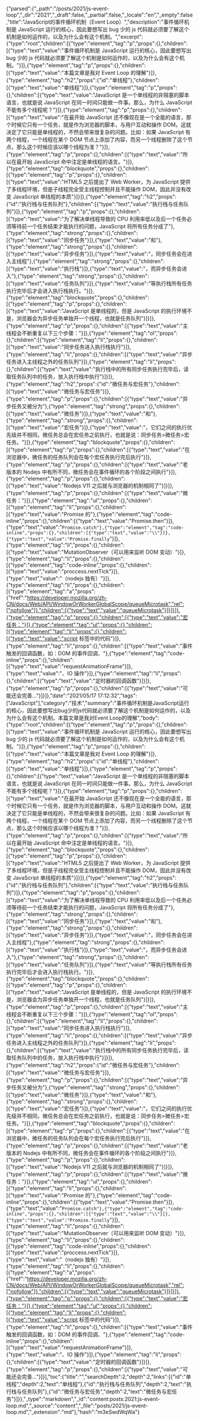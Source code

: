 {"parsed":{"_path":"/posts/2021/js-event-loop","_dir":"2021","_draft":false,"_partial":false,"_locale":"en","_empty":false,"title":"JavaScript的事件循环机制（Event Loop）","description":"事件循环机制是 JavaScript 运行的核心，因此要想写出 bug 少的 js 代码就必须要了解这个机制是如何运作的，以及为什么会有这个机制。","excerpt":{"type":"root","children":[{"type":"element","tag":"p","props":{},"children":[{"type":"text","value":"事件循环机制是 JavaScript 运行的核心，因此要想写出 bug 少的 js 代码就必须要了解这个机制是如何运作的，以及为什么会有这个机制。"}]},{"type":"element","tag":"p","props":{},"children":[{"type":"text","value":"本篇文章是我对 Event Loop 的理解"}]},{"type":"element","tag":"h2","props":{"id":"单线程"},"children":[{"type":"text","value":"单线程"}]},{"type":"element","tag":"p","props":{},"children":[{"type":"text","value":"JavaScript 是一个单线程的非阻塞的脚本语言，也就是说 JavaScript 在同一时间只能做一件事。那么，为什么 JavaScript 不能有多个线程呢？"}]},{"type":"element","tag":"p","props":{},"children":[{"type":"text","value":"在最开始 JavaScript 还不像现在是一个全能的语言，那个时候它只有一个任务，就是作为浏览器的脚本，与用户互动和操作 DOM。这就决定了它只能是单线程的，不然会带来很复杂的问题。比如：如果 JavaScript 有两个线程，一个线程在某个 DOM 节点上添加了内容，而另一个线程删除了这个节点，那么这个时候应该以哪个线程为准？"}]},{"type":"element","tag":"p","props":{},"children":[{"type":"text","value":"所以在最开始 JavaScript 命中注定是单线程的语言。"}]},{"type":"element","tag":"blockquote","props":{},"children":[{"type":"element","tag":"p","props":{},"children":[{"type":"text","value":"HTML5 之后提出了 Web Worker，为 JavaScript 提供了多线程环境，但是子线程完全受主线程控制并且不能操作 DOM，因此并没有改变 JavaScript 单线程的本质"}]}]},{"type":"element","tag":"h2","props":{"id":"执行栈与任务队列"},"children":[{"type":"text","value":"执行栈与任务队列"}]},{"type":"element","tag":"p","props":{},"children":[{"type":"text","value":"为了解决单线程导致的 CPU 利用率低以及后一个任务必须等待前一个任务结束才能执行的问题，JavaScript 将所有任务分成了"},{"type":"element","tag":"strong","props":{},"children":[{"type":"text","value":"同步任务"}]},{"type":"text","value":"和"},{"type":"element","tag":"strong","props":{},"children":[{"type":"text","value":"异步任务"}]},{"type":"text","value":"，同步任务会在进入主线程"},{"type":"element","tag":"strong","props":{},"children":[{"type":"text","value":"执行栈"}]},{"type":"text","value":"，而异步任务会进入"},{"type":"element","tag":"strong","props":{},"children":[{"type":"text","value":"任务队列"}]},{"type":"text","value":"等执行栈所有任务执行完毕后才会进入执行栈执行。"}]},{"type":"element","tag":"blockquote","props":{},"children":[{"type":"element","tag":"p","props":{},"children":[{"type":"text","value":"JavaScript 是单线程的，但是 JavaScript 的执行环境不是，浏览器会为异步任务单独开一个线程，也就是任务队列"}]}]},{"type":"element","tag":"p","props":{},"children":[{"type":"text","value":"主线程会不断重复以下三个步骤："}]},{"type":"element","tag":"ol","props":{},"children":[{"type":"element","tag":"li","props":{},"children":[{"type":"text","value":"同步任务进入执行栈执行"}]},{"type":"element","tag":"li","props":{},"children":[{"type":"text","value":"异步任务进入主线程之外的任务队列"}]},{"type":"element","tag":"li","props":{},"children":[{"type":"text","value":"执行栈中的所有同步任务执行完毕后，读取任务队列中的任务，放入执行栈中执行"}]}]},{"type":"element","tag":"h2","props":{"id":"微任务与宏任务"},"children":[{"type":"text","value":"微任务与宏任务"}]},{"type":"element","tag":"p","props":{},"children":[{"type":"text","value":"异步任务又被分为"},{"type":"element","tag":"strong","props":{},"children":[{"type":"text","value":"微任务"}]},{"type":"text","value":"和"},{"type":"element","tag":"strong","props":{},"children":[{"type":"text","value":"宏任务"}]},{"type":"text","value":"，它们之间的执行优先级并不相同，微任务总会在宏任务之前执行，也就是说：同步任务>微任务>宏任务。"}]},{"type":"element","tag":"blockquote","props":{},"children":[{"type":"element","tag":"p","props":{},"children":[{"type":"text","value":"在浏览器中，微任务的任务队列会在每个宏任务执行完后执行"}]},{"type":"element","tag":"p","props":{},"children":[{"type":"text","value":"老版本的 Nodejs 中有所不同，微任务会在事件循环的各个阶段之间执行"}]},{"type":"element","tag":"p","props":{},"children":[{"type":"text","value":"Nodejs V11 之后就与浏览器的机制相同了"}]}]},{"type":"element","tag":"p","props":{},"children":[{"type":"text","value":"微任务："}]},{"type":"element","tag":"ul","props":{},"children":[{"type":"element","tag":"li","props":{},"children":[{"type":"text","value":"Promise 的"},{"type":"element","tag":"code-inline","props":{},"children":[{"type":"text","value":"Promise.then"}]},{"type":"text","value":"`Promise.catch"},{"type":"element","tag":"code-inline","props":{},"children":[{"type":"text","value":"\\"}]},{"type":"text","value":"Promise.finally`"}]},{"type":"element","tag":"li","props":{},"children":[{"type":"text","value":"MutationObserver（可以用来监听 DOM 变动）"}]},{"type":"element","tag":"li","props":{},"children":[{"type":"element","tag":"code-inline","props":{},"children":[{"type":"text","value":"proccess.nextTick"}]},{"type":"text","value":"（nodejs 独有）"}]},{"type":"element","tag":"li","props":{},"children":[{"type":"element","tag":"a","props":{"href":"https://developer.mozilla.org/zh-CN/docs/Web/API/WindowOrWorkerGlobalScope/queueMicrotask","rel":["nofollow"]},"children":[{"type":"text","value":"queueMicrotask"}]}]}]},{"type":"element","tag":"p","props":{},"children":[{"type":"text","value":"宏任务："}]},{"type":"element","tag":"ul","props":{},"children":[{"type":"element","tag":"li","props":{},"children":[{"type":"text","value":"script 标签中的代码"}]},{"type":"element","tag":"li","props":{},"children":[{"type":"text","value":"事件触发的回调函数，如：DOM 的事件回调、"},{"type":"element","tag":"code-inline","props":{},"children":[{"type":"text","value":"requestAnimationFrame"}]},{"type":"text","value":"、IO 操作"}]},{"type":"element","tag":"li","props":{},"children":[{"type":"text","value":"定时器的回调函数"}]}]},{"type":"element","tag":"p","props":{},"children":[{"type":"text","value":"可能还会完善..."}]}]},"date":"2021/05/17 17:12:32","tags":["JavaScript"],"category":"技术","summary":"事件循环机制是JavaScript运行的核心，因此要想写出bug少的js代码就必须要了解这个机制是如何运作的，以及为什么会有这个机制。本篇文章是我对Event Loop的理解","body":{"type":"root","children":[{"type":"element","tag":"p","props":{},"children":[{"type":"text","value":"事件循环机制是 JavaScript 运行的核心，因此要想写出 bug 少的 js 代码就必须要了解这个机制是如何运作的，以及为什么会有这个机制。"}]},{"type":"element","tag":"p","props":{},"children":[{"type":"text","value":"本篇文章是我对 Event Loop 的理解"}]},{"type":"element","tag":"h2","props":{"id":"单线程"},"children":[{"type":"text","value":"单线程"}]},{"type":"element","tag":"p","props":{},"children":[{"type":"text","value":"JavaScript 是一个单线程的非阻塞的脚本语言，也就是说 JavaScript 在同一时间只能做一件事。那么，为什么 JavaScript 不能有多个线程呢？"}]},{"type":"element","tag":"p","props":{},"children":[{"type":"text","value":"在最开始 JavaScript 还不像现在是一个全能的语言，那个时候它只有一个任务，就是作为浏览器的脚本，与用户互动和操作 DOM。这就决定了它只能是单线程的，不然会带来很复杂的问题。比如：如果 JavaScript 有两个线程，一个线程在某个 DOM 节点上添加了内容，而另一个线程删除了这个节点，那么这个时候应该以哪个线程为准？"}]},{"type":"element","tag":"p","props":{},"children":[{"type":"text","value":"所以在最开始 JavaScript 命中注定是单线程的语言。"}]},{"type":"element","tag":"blockquote","props":{},"children":[{"type":"element","tag":"p","props":{},"children":[{"type":"text","value":"HTML5 之后提出了 Web Worker，为 JavaScript 提供了多线程环境，但是子线程完全受主线程控制并且不能操作 DOM，因此并没有改变 JavaScript 单线程的本质"}]}]},{"type":"element","tag":"h2","props":{"id":"执行栈与任务队列"},"children":[{"type":"text","value":"执行栈与任务队列"}]},{"type":"element","tag":"p","props":{},"children":[{"type":"text","value":"为了解决单线程导致的 CPU 利用率低以及后一个任务必须等待前一个任务结束才能执行的问题，JavaScript 将所有任务分成了"},{"type":"element","tag":"strong","props":{},"children":[{"type":"text","value":"同步任务"}]},{"type":"text","value":"和"},{"type":"element","tag":"strong","props":{},"children":[{"type":"text","value":"异步任务"}]},{"type":"text","value":"，同步任务会在进入主线程"},{"type":"element","tag":"strong","props":{},"children":[{"type":"text","value":"执行栈"}]},{"type":"text","value":"，而异步任务会进入"},{"type":"element","tag":"strong","props":{},"children":[{"type":"text","value":"任务队列"}]},{"type":"text","value":"等执行栈所有任务执行完毕后才会进入执行栈执行。"}]},{"type":"element","tag":"blockquote","props":{},"children":[{"type":"element","tag":"p","props":{},"children":[{"type":"text","value":"JavaScript 是单线程的，但是 JavaScript 的执行环境不是，浏览器会为异步任务单独开一个线程，也就是任务队列"}]}]},{"type":"element","tag":"p","props":{},"children":[{"type":"text","value":"主线程会不断重复以下三个步骤："}]},{"type":"element","tag":"ol","props":{},"children":[{"type":"element","tag":"li","props":{},"children":[{"type":"text","value":"同步任务进入执行栈执行"}]},{"type":"element","tag":"li","props":{},"children":[{"type":"text","value":"异步任务进入主线程之外的任务队列"}]},{"type":"element","tag":"li","props":{},"children":[{"type":"text","value":"执行栈中的所有同步任务执行完毕后，读取任务队列中的任务，放入执行栈中执行"}]}]},{"type":"element","tag":"h2","props":{"id":"微任务与宏任务"},"children":[{"type":"text","value":"微任务与宏任务"}]},{"type":"element","tag":"p","props":{},"children":[{"type":"text","value":"异步任务又被分为"},{"type":"element","tag":"strong","props":{},"children":[{"type":"text","value":"微任务"}]},{"type":"text","value":"和"},{"type":"element","tag":"strong","props":{},"children":[{"type":"text","value":"宏任务"}]},{"type":"text","value":"，它们之间的执行优先级并不相同，微任务总会在宏任务之前执行，也就是说：同步任务>微任务>宏任务。"}]},{"type":"element","tag":"blockquote","props":{},"children":[{"type":"element","tag":"p","props":{},"children":[{"type":"text","value":"在浏览器中，微任务的任务队列会在每个宏任务执行完后执行"}]},{"type":"element","tag":"p","props":{},"children":[{"type":"text","value":"老版本的 Nodejs 中有所不同，微任务会在事件循环的各个阶段之间执行"}]},{"type":"element","tag":"p","props":{},"children":[{"type":"text","value":"Nodejs V11 之后就与浏览器的机制相同了"}]}]},{"type":"element","tag":"p","props":{},"children":[{"type":"text","value":"微任务："}]},{"type":"element","tag":"ul","props":{},"children":[{"type":"element","tag":"li","props":{},"children":[{"type":"text","value":"Promise 的"},{"type":"element","tag":"code-inline","props":{},"children":[{"type":"text","value":"Promise.then"}]},{"type":"text","value":"`Promise.catch"},{"type":"element","tag":"code-inline","props":{},"children":[{"type":"text","value":"\\"}]},{"type":"text","value":"Promise.finally`"}]},{"type":"element","tag":"li","props":{},"children":[{"type":"text","value":"MutationObserver（可以用来监听 DOM 变动）"}]},{"type":"element","tag":"li","props":{},"children":[{"type":"element","tag":"code-inline","props":{},"children":[{"type":"text","value":"proccess.nextTick"}]},{"type":"text","value":"（nodejs 独有）"}]},{"type":"element","tag":"li","props":{},"children":[{"type":"element","tag":"a","props":{"href":"https://developer.mozilla.org/zh-CN/docs/Web/API/WindowOrWorkerGlobalScope/queueMicrotask","rel":["nofollow"]},"children":[{"type":"text","value":"queueMicrotask"}]}]}]},{"type":"element","tag":"p","props":{},"children":[{"type":"text","value":"宏任务："}]},{"type":"element","tag":"ul","props":{},"children":[{"type":"element","tag":"li","props":{},"children":[{"type":"text","value":"script 标签中的代码"}]},{"type":"element","tag":"li","props":{},"children":[{"type":"text","value":"事件触发的回调函数，如：DOM 的事件回调、"},{"type":"element","tag":"code-inline","props":{},"children":[{"type":"text","value":"requestAnimationFrame"}]},{"type":"text","value":"、IO 操作"}]},{"type":"element","tag":"li","props":{},"children":[{"type":"text","value":"定时器的回调函数"}]}]},{"type":"element","tag":"p","props":{},"children":[{"type":"text","value":"可能还会完善..."}]}],"toc":{"title":"","searchDepth":2,"depth":2,"links":[{"id":"单线程","depth":2,"text":"单线程"},{"id":"执行栈与任务队列","depth":2,"text":"执行栈与任务队列"},{"id":"微任务与宏任务","depth":2,"text":"微任务与宏任务"}]}},"_type":"markdown","_id":"content:posts:2021:js-event-loop.md","_source":"content","_file":"posts/2021/js-event-loop.md","_extension":"md"},"hash":"m3eSwdWqWa"}